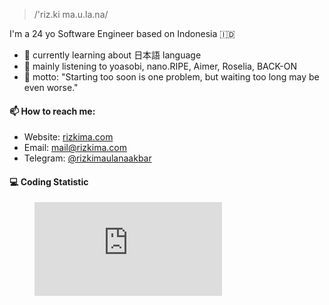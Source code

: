 > /'riz.ki ma.u.la.na/

I'm a 24 yo Software Engineer based on Indonesia 🇮🇩

- 📖 currently learning about 日本語 language
- 🎵 mainly listening to yoasobi, nano.RIPE, Aimer, Roselia, BACK-ON
- 🧠 motto: "Starting too soon is one problem, but waiting too long may be even worse."

#### 📫 How to reach me:

- Website: [rizkima.com](https://rizkima.com/)
- Email: [mail@rizkima.com](mailto:mail@rizkima.com)
- Telegram: [@rizkimaulanaakbar](https://t.me/rizkimaulanaakbar)

#### 💻 Coding Statistic

<figure><embed src="https://wakatime.com/share/@ede1b5fe-26f6-497d-825a-950073cfc3ad/ee23ab24-7c07-42bf-94d3-c79d9bd0cc7a.svg"></embed></figure>
